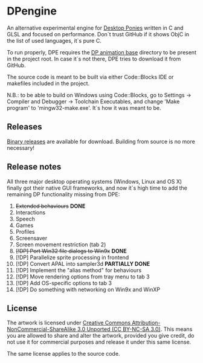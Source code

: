 # DPengine

An alternative experimental engine for [Desktop Ponies](https://github.com/RoosterDragon/Desktop-Ponies) written in C and GLSL and focused on performance. Don\`t trust GitHub if it shows ObjC in the list of used languages, it\`s pure C.

To run properly, DPE requires the [DP animation base](https://github.com/RoosterDragon/Desktop-Ponies/tree/master/Content) directory to be present in the project root. In case it\`s not there, DPE tries to download it from GitHub.

The source code is meant to be built via either Code::Blocks IDE or makefiles included in the project.

N.B.: to be able to build on Windows using Code::Blocks, go to Settings → Compiler and Debugger → Toolchain Executables, and change 'Make program' to 'mingw32-make.exe'. It`s how it was meant to be.

## Releases

[Binary releases](https://github.com/hidefromkgb/DPengine/releases) are available for download. Building from source is no more necessary!

## Release notes

All three major desktop operating systems (Windows, Linux and OS X) finally got their native GUI frameworks, and now it\`s high time to add the remaining DP functionality missing from DPE:

1. ~~Extended behaviours~~ __DONE__
1. Interactions
1. Speech
1. Games
1. Profiles
1. Screensaver
1. Screen movement restriction (tab 2)
1. ~~[!DP] Port Win32 file dialogs to Win9x~~ __DONE__
1. [!DP] Parallelize sprite processing in frontend
1. [!DP] Convert APAL into sampler3d __PARTIALLY DONE__
1. [!DP] Implement the "alias method" for behaviours
1. [!DP] Move rendering options from tray menu to tab 3
1. [!DP] Add OS-specific options to tab 3
1. [!DP] Do something with networking on Win9x and WinXP

## License

The artwork is licensed under [Creative Commons Attribution-NonCommercial-ShareAlike 3.0 Unported (CC BY-NC-SA 3.0)](http://creativecommons.org/licenses/by-nc-sa/3.0/). This means you are allowed to share and alter the artwork, provided you give credit, do not use it for commercial purposes and release it under this same license.

The same license applies to the source code.
